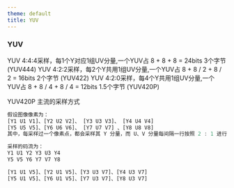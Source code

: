 ```yaml
---
theme: default
title: YUV
---
```


### YUV

YUV 4:4:4采样，每1个Y对应1组UV分量,一个YUV占 8 + 8 + 8 = 24bits 3个字节  (YUV444)
YUV 4:2:2采样，每2个Y共用1组UV分量,一个YUV占 8 + 8 / 2 + 8 / 2 = 16bits 2个字节 (YUV422)
YUV 4:2:0采样，每4个Y共用1组UV分量,一个YUV占 8 + 8 / 4  + 8 / 4  = 12bits 1.5个字节 (YUV420P)

YUV420P 主流的采样方式

<v-clicks>

```ts
假设图像像素为：
[Y1 U1 V1]、[Y2 U2 V2]、 [Y3 U3 V3]、 [Y4 U4 V4]
[Y5 U5 V5]、[Y6 U6 V6]、 [Y7 U7 V7] 、[Y8 U8 V8]
其中，每采样过一个像素点，都会采样其 Y 分量，而 U、V 分量每间隔一行按照 2 : 1 进行采样
```

```ts
采样的码流为：
Y1 U1 Y2 Y3 U3 Y4 
Y5 V5 Y6 Y7 V7 Y8
```

```ts
[Y1 U1 V5]、[Y2 U1 V5]、[Y3 U3 V7]、[Y4 U3 V7]
[Y5 U1 V5]、[Y6 U1 V5]、[Y7 U3 V7]、[Y8 U3 V7]
```

</v-clicks>

<!--
Y1 U1 Y2 Y3 U3 Y4
Y5 V5 Y6 Y7 V7 Y8
-->

